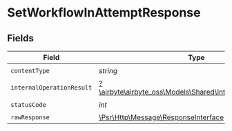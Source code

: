 # SetWorkflowInAttemptResponse


## Fields

| Field                                                                                                         | Type                                                                                                          | Required                                                                                                      | Description                                                                                                   |
| ------------------------------------------------------------------------------------------------------------- | ------------------------------------------------------------------------------------------------------------- | ------------------------------------------------------------------------------------------------------------- | ------------------------------------------------------------------------------------------------------------- |
| `contentType`                                                                                                 | *string*                                                                                                      | :heavy_check_mark:                                                                                            | N/A                                                                                                           |
| `internalOperationResult`                                                                                     | [?\airbyte\airbyte_oss\Models\Shared\InternalOperationResult](../../models/shared/InternalOperationResult.md) | :heavy_minus_sign:                                                                                            | Successful Operation                                                                                          |
| `statusCode`                                                                                                  | *int*                                                                                                         | :heavy_check_mark:                                                                                            | N/A                                                                                                           |
| `rawResponse`                                                                                                 | [\Psr\Http\Message\ResponseInterface](https://www.php-fig.org/psr/psr-7/#33-psrhttpmessageresponseinterface)  | :heavy_minus_sign:                                                                                            | N/A                                                                                                           |